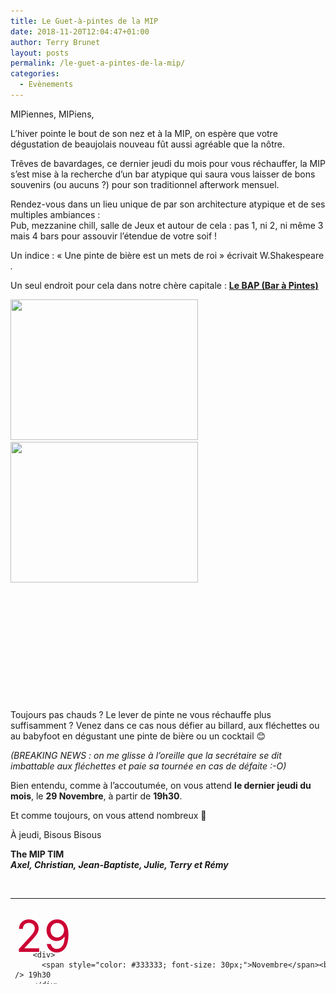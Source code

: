 ```yaml
---
title: Le Guet-à-pintes de la MIP
date: 2018-11-20T12:04:47+01:00
author: Terry Brunet
layout: posts
permalink: /le-guet-a-pintes-de-la-mip/
categories:
  - Evènements
---
```

MIPiennes, MIPiens,

L’hiver pointe le bout de son nez et à la MIP, on espère que votre dégustation de beaujolais nouveau fût aussi agréable que la nôtre.

Trêves de bavardages, ce dernier jeudi du mois pour vous réchauffer, la MIP s’est mise à la recherche d’un bar atypique qui saura vous laisser de bons souvenirs (ou aucuns ?) pour son traditionnel afterwork mensuel.

Rendez-vous dans un lieu unique de par son architecture atypique et de ses multiples ambiances :  
Pub, mezzanine chill, salle de Jeux et autour de cela : pas 1, ni 2, ni même 3 mais 4 bars pour assouvir l&#8217;étendue de votre soif !

Un indice : « Une pinte de bière est un mets de roi » écrivait W.Shakespeare _._

Un seul endroit pour cela dans notre chère capitale : **[Le BAP (Bar à Pintes)](https://www.lebap.fr/)**

<img class="size-medium wp-image-4833 alignleft" src="/assets/uploads/2018/11/P6091111Internet-1024x768-300x225.jpg" alt="" width="300" height="225" srcset="/assets/uploads/2018/11/P6091111Internet-1024x768-300x225.jpg 300w, /assets/uploads/2018/11/P6091111Internet-1024x768-768x576.jpg 768w, /assets/uploads/2018/11/P6091111Internet-1024x768.jpg 1024w, /assets/uploads/2018/11/P6091111Internet-1024x768-700x525.jpg 700w" sizes="(max-width: 300px) 100vw, 300px" /> 

<img class="size-medium wp-image-4834 alignleft" src="/assets/uploads/2018/11/IMG_9967-1024x768-300x225.jpeg" alt="" width="300" height="225" srcset="/assets/uploads/2018/11/IMG_9967-1024x768-300x225.jpeg 300w, /assets/uploads/2018/11/IMG_9967-1024x768-768x576.jpeg 768w, /assets/uploads/2018/11/IMG_9967-1024x768.jpeg 1024w, /assets/uploads/2018/11/IMG_9967-1024x768-700x525.jpeg 700w" sizes="(max-width: 300px) 100vw, 300px" /> 

&nbsp;

&nbsp;

&nbsp;

&nbsp;

&nbsp;

&nbsp;

Toujours pas chauds ? Le lever de pinte ne vous réchauffe plus suffisamment ? Venez dans ce cas nous défier au billard, aux fléchettes ou au babyfoot en dégustant une pinte de bière ou un cocktail 😊

_(BREAKING NEWS : on me glisse à l’oreille que la secrétaire se dit imbattable aux fléchettes et paie sa tournée en cas de défaite :-O)_

Bien entendu, comme à l&#8217;accoutumée, on vous attend **le dernier jeudi du mois**, le **29 Novembre**, à partir de **19h30**.

Et comme toujours, on vous attend nombreux 🙂

À jeudi, Bisous Bisous

<div>
  <p>
    <strong>The MIP TIM</strong><br /> <strong><em>Axel, Christian, Jean-Baptiste, Julie, Terry et Rémy</em></strong>
  </p>
  
  <p>
    &nbsp;
  </p>
  
  <table style="height: 137px;" width="659">
    <tr>
      <td>
        <div style="height: 50px; color: #cc0033; font-size: 70px; margin-top: 15px;">
          29
        </div>
        
        <div>
          <span style="color: #333333; font-size: 30px;">Novembre</span><br /> 19h30
        </div>
      </td>
      
      <td>
        <a href="https://www.lebap.fr/">Le Bar à Pintes (BAP)</a><br /> <span class="_Xbe"><span class="_Xbe">111 Rue Saint-Maur, 75011 Paris<br /> </span><a href="https://citymapper.com/go/sbwycddwsq" target="_blank" rel="noopener"><img class="alignnone" src="https://static.citymapper.com/img/embed/GetMeThere_Citymapper.png" alt="Get directions with Citymapper" width="195" height="35" /></a></span>
      </td>
      
      <td>
        <h5>
          <a href="/assets/uploads/2010/10/m10.gif"><img class="alignnone size-full wp-image-278" src="/assets/uploads/2010/10/m10.gif" alt="" width="21" height="21" /></a> <img class="alignnone size-full wp-image-271" src="/assets/uploads/2010/10/m3.gif" alt="" width="21" height="21" /> <b>Parmentier </b>
        </h5>
        
        <h5>
          <a href="/assets/uploads/2010/10/m7.gif"><img class="size-full wp-image-278 alignnone" src="/assets/uploads/2010/10/m7.gif" alt="" width="21" height="21" /></a> <img class="alignnone size-full wp-image-258" src="/assets/uploads/2010/10/m2.gif" alt="Ligne 2" width="21" height="21" /> <b>Ménilmontant</b>
        </h5>
      </td>
    </tr>
  </table>
</div>
